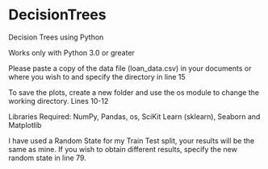 # DecisionTrees
Decision Trees using Python

Works only with Python 3.0 or greater

Please paste a copy of the data file (loan_data.csv) in your documents or where you wish to and specify the directory in line 15

To save the plots, create a new folder and use the os module to change the working directory. Lines 10-12

Libraries Required: NumPy, Pandas, os, SciKit Learn (sklearn), Seaborn and Matplotlib

I have used a Random State for my Train Test split, your results will be the same as mine. If you wish to obtain different results, specify the new random state in line 79.
